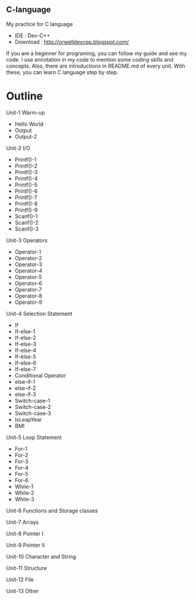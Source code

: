 ## C-language
My practice for C language
  * IDE : Dev-C++
  * Download : http://orwelldevcpp.blogspot.com/
  
If you are a beginner for programing, you can follow my guide and see my code. I use annotation in my code to mention some coding skills and concepts. Also, there are introductions in README.md of every unit. With these, you can learn C language step by step.    
# Outline
Unit-1  Warm-up
 * Hello World
 * Output
 * Output-2
  
Unit-2  I/O
 * Printf()-1
 * Printf()-2
 * Printf()-3
 * Printf()-4
 * Printf()-5
 * Printf()-6
 * Printf()-7
 * Printf()-8
 * Printf()-9
 * Scanf()-1
 * Scanf()-2
 * Scanf()-3
 
Unit-3  Operators
 * Operator-1
 * Operator-2
 * Operator-3
 * Operator-4
 * Operator-5
 * Operator-6
 * Operator-7
 * Operator-8
 * Operator-9


Unit-4  Selection Statement
 * If
 * If-else-1
 * If-else-2
 * If-else-3
 * If-else-4
 * If-else-5
 * If-else-6
 * If-else-7
 * Conditional Operator
 * else-if-1
 * else-if-2
 * else-if-3
 * Switch-case-1
 * Switch-case-2
 * Switch-case-3
 * IsLeapYear
 * BMI
 
Unit-5  Loop Statement
 * For-1
 * For-2
 * For-3
 * For-4
 * For-5
 * For-6
 * While-1
 * While-2
 * While-3
 
Unit-6  Functions and Storage classes

Unit-7  Arrays

Unit-8  Pointer I

Unit-9  Pointer II

Unit-10 Character and String

Unit-11 Structure

Unit-12 File

Unit-13 Other
